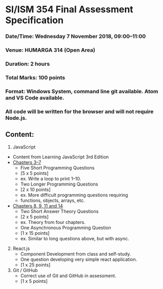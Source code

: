 # SI/ISM 354 Final Assessment Specification
### Date/Time: Wednesday 7 November 2018, 09:00–11:00
### Venue: HUMARGA 314 (Open Area)
### Duration: 2 hours
### Total Marks: 100 points
### Format: Windows System, command line git available. Atom and VS Code available.
### All code will be written for the browser and will not require Node.js.
## Content:
1. JavaScript
* Content from Learning JavaScript 3rd Edition
* <a href="https://github.com/Danebrouwer97/ISM354Master/tree/master/Study/Javascript/Chapters%203-7">Chapters 3–7</a>
    * Five Short Programming Questions
    * [5 x 5 points]
    * ex. Write a loop to print 1–10.
    * Two Longer Programming Questions
    * [2 x 10 points]
    * ex. More difficult programming questions requiring
    * functions, objects, arrays, etc.
* <a href="https://github.com/Danebrouwer97/ISM354Master/tree/master/Study/Javascript/Chapters%208%2C%209%2C%2011%20and%2014">Chapters 8, 9, 11 and 14</a>
    * Two Short Answer Theory Questions
    * [2 x 5 points]
    * ex. Theory from four chapters.
    * One Asynchronous Programming Question
    * [1 x 15 points]
    * ex. Similar to long questions above, but with async.
2. React.js
    * Component Development from class and self-study.
    * One question developing very simple react application.
    * [1 x 25 points]
3. Git / GitHub
    * Correct use of Git and GitHub in assessment.
    * [1 x 5 points]
